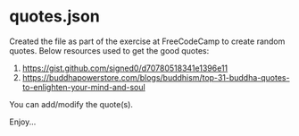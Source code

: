 # quotes.json

Created the file as part of the exercise at FreeCodeCamp to create random quotes.
Below resources used to get the good quotes:
1. https://gist.github.com/signed0/d70780518341e1396e11
2. https://buddhapowerstore.com/blogs/buddhism/top-31-buddha-quotes-to-enlighten-your-mind-and-soul

You can add/modify the quote(s).  

Enjoy...
